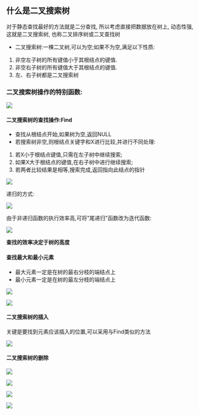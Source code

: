 ## 什么是二叉搜索树
对于静态查找最好的方法就是二分查找, 所以考虑直接把数据放在树上, 动态性强, 这就是二叉搜索树, 也称二叉排序树或二叉查找树

- 二叉搜索树:一棵二叉树,可以为空;如果不为空,满足以下性质:
1. 非空左子树的所有键值小于其根结点的键值.
2. 非空右子树的所有键值大于其根结点的键值.
3. 左、右子树都是二叉搜索树

### 二叉搜索树操作的特别函数:
![](http://qiniu.rearib.top/20191912/1627-U.png)

#### 二叉搜索树的查找操作:Find
- 查找从根结点开始,如果树为空,返回NULL
- 若搜索树非空,则根结点关键字和X进行比较,并进行不同处理:
1. 若X小于根结点键值,只需在左子树中继续搜索;
2. 如果X大于根结点的键值,在右子树中进行继续搜索;
3. 若两者比较结果是相等,搜索完成,返回指向此结点的指针

![](http://qiniu.rearib.top/20191912/1629-W.png)

递归的方式:

![](http://qiniu.rearib.top/20191912/1630-d.png)

由于非递归函数的执行效率高,可将"尾递归"函数改为迭代函数:

![](http://qiniu.rearib.top/20191912/1630-o.png)

**查找的效率决定于树的高度**

#### 查找最大和最小元素
- 最大元素一定是在树的最右分枝的端结点上
- 最小元素一定是在树的最左分枝的端结点上

![](http://qiniu.rearib.top/20191912/1632-R.png)

![](http://qiniu.rearib.top/20191912/1633-f.png)

#### 二叉搜索树的插入
关键是要找到元素应该插入的位置,可以采用与Find类似的方法

![](http://qiniu.rearib.top/20191912/1637-b.png)


#### 二叉搜索树的删除
![](http://qiniu.rearib.top/20191912/1639-Q.png)

![](http://qiniu.rearib.top/20191912/1641-Q.png)

![](http://qiniu.rearib.top/20191912/1642-P.png)

![](http://qiniu.rearib.top/20191912/1643-m.png)













